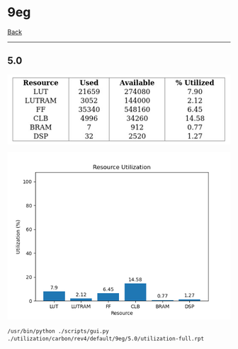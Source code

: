 # 9eg

[Back](<../rev4.md>)

---

## 5.0

<p align="center">
	<img src="../../../../../images/carbon/rev4/default/9eg/5.0/table.jpg" />
</p>

<p align="center">
	<img src="../../../../../images/carbon/rev4/default/9eg/5.0/graph.png" />
</p>

`/usr/bin/python ./scripts/gui.py ./utilization/carbon/rev4/default/9eg/5.0/utilization-full.rpt`


